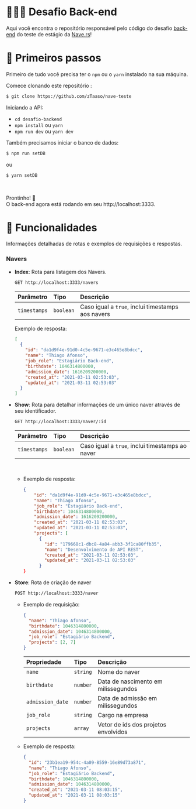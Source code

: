 
# 👨🏻‍💻 Desafio Back-end

Aqui você encontra o repositório responsável pelo código do desafio [back-end](https://github.com/naveteam/teste-estagio-2020#desafio-de-back-end) do teste de estágio da [Nave.rs](https://nave.rs)!

# 🚀 Primeiros passos

Primeiro de tudo você precisa ter o `npm` ou o `yarn` instalado na sua máquina.

Comece clonando este repositório :

```bash
$ git clone https://github.com/zTaaso/nave-teste
```

Iniciando a API:

- `cd desafio-backend`
- `npm install` ou `yarn`
- `npm run dev` ou `yarn dev`

Também precisamos iniciar o banco de dados:

```bash
$ npm run setDB
```

ou

```bash
$ yarn setDB
```

<br/>

Prontinho! 🎉 <br/>
O back-end agora está rodando em seu http://localhost:3333.

# 📡 Funcionalidades

Informações detalhadas de rotas e exemplos de requisições e respostas.

### Navers

- **Index**: Rota para listagem dos Navers.

  ```bash
  GET http://localhost:3333/navers
  ```

  | Parâmetro    | Tipo      | Descrição                                         |
  | :----------- | :-------- | :------------------------------------------------ |
  | `timestamps` | `boolean` | Caso igual a `true`, inclui timestamps aos navers |

  Exemplo de resposta:

  ```json
  [
    {
      "id": "da1d9f4e-91d0-4c5e-9671-e3c465e8bdcc",
      "name": "Thiago Afonso",
      "job_role": "Estagiário Back-end",
      "birthdate": 1046314800000,
      "admission_date": 1616209200000,
      "created_at": "2021-03-11 02:53:03",
      "updated_at": "2021-03-11 02:53:03"
    }
  ]
  ```

- **Show**: Rota para detalhar informações de um único naver através de seu identificador.

  ```bash
  GET http://localhost:3333/naver/:id
  ```

  | Parâmetro    | Tipo      | Descrição                                       |
  | :----------- | :-------- | :---------------------------------------------- |
  | `timestamps` | `boolean` | Caso igual a `true`, inclui timestamps ao naver |

	 <br/>
        
   - Exemplo de resposta:
   
	  	```json
	    {
	        "id": "da1d9f4e-91d0-4c5e-9671-e3c465e8bdcc",
	        "name": "Thiago Afonso",
	        "job_role": "Estagiário Back-end",
	        "birthdate": 1046314800000,
	        "admission_date": 1616209200000,
	        "created_at": "2021-03-11 02:53:03",
	        "updated_at": "2021-03-11 02:53:03",
	        "projects": [
	          {
	            "id": "179668c1-dbc8-4a84-abb3-3f1ca80ffb35",
	            "name": "Desenvolvimento de API REST",
	            "created_at": "2021-03-11 02:53:03",
	            "updated_at": "2021-03-11 02:53:03"
	          }
	    }
	  	```

- **Store**: Rota de criação de naver

  ```bash
  POST http://localhost:3333/naver
  ```

  - Exemplo de requisição:

    ```json
    {
      "name": "Thiago Afonso",
      "birthdate": 1046314800000,
      "admission_date": 1046314800000,
      "job_role": "Estagiário Backend",
      "projects": [2, 7]
    }
    ```

    | Propriedade      | Tipo     | Descrição                            |
    | :--------------- | :------- | :----------------------------------- |
    | `name`           | `string` | Nome do naver                        |
    | `birthdate`      | `number` | Data de nascimento em milissegundos  |
    | `admission_date` | `number` | Data de admissão em milissegundos    |
    | `job_role`       | `string` | Cargo na empresa                     |
    | `projects`       | `array`  | Vetor de ids dos projetos envolvidos |

  - Exemplo de resposta:
    ```json
    {
      "id": "23b1ea19-954c-4a09-8559-16e89d73a871",
      "name": "Thiago Afonso",
      "job_role": "Estagiário Backend",
      "birthdate": 1046314800000,
      "admission_date": 1046314800000,
      "created_at": "2021-03-11 08:03:15",
      "updated_at": "2021-03-11 08:03:15"
    }
    ```
